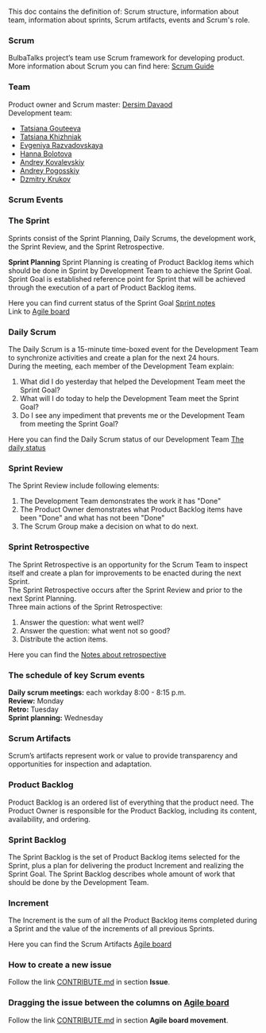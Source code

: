 This doc contains the definition of: Scrum structure, information about team, information about sprints, Scrum artifacts, events and Scrum's role.   

### Scrum 
BulbaTalks project’s team use Scrum framework for developing product.  
More information about Scrum you can find here: [Scrum Guide](https://www.scrumguides.org/docs/scrumguide/v1/scrum-guide-us.pdf)    

### Team

Product owner and Scrum master: [Dersim Davaod](https://github.com/dersim-davaod)  
Development team:  
 - [Tatsiana Gouteeva](https://github.com/TatsianaGouteeva)
 - [Tatsiana Khizhniak](https://github.com/badpanda13)
 - [Evgeniya Razvadovskaya](https://github.com/Iweinrazvadovskaya)
 - [Hanna Bolotova](https://github.com/Hannabolotova)
 - [Andrey Kovalevskiy](https://github.com/AndreyKovalevskiy)
 - [Andrey Pogosskiy](https://github.com/BongDiDong)
 - [Dzmitry Krukov](https://github.com/silvaby)

### **Scrum Events**    
### The Sprint  

Sprints consist of the Sprint Planning, Daily Scrums, the development work, the Sprint Review, and the Sprint Retrospective.

**Sprint Planning**
Sprint Planning is creating of Product Backlog items which should be done in Sprint by Development Team to achieve the Sprint Goal.  
Sprint Goal is established reference point for Sprint that will be achieved through the execution of a part of Product Backlog items.   

Here you can find current status of the Sprint Goal [Sprint notes](https://docs.google.com/document/d/1PxbVa85ZyZQN0tlnibdIgxR1PC301dWRXumpPnWi33w/edit)  
Link to [Agile board](https://github.com/dersim-davaod/CocoaHeads-iOS-School-Twitter-project/projects/1)   

### Daily Scrum  
The Daily Scrum is a 15-minute time-boxed event for the Development Team to synchronize activities and create a plan for the next 24 hours.   
During the meeting, each member of the Development Team explain:  
1. What did I do yesterday that helped the Development Team meet the Sprint Goal?  
2. What will I do today to help the Development Team meet the Sprint Goal?  
3. Do I see any impediment that prevents me or the Development Team from meeting the
Sprint Goal?   

Here you can find the Daily Scrum status of our Development Team [The daily status](https://docs.google.com/spreadsheets/d/1swL2wWhy6hZb2XJzyvXoQbx3UiBeuGJYmSXoTl4N0NA/edit#gid=0)   

### Sprint Review  
The Sprint Review include following elements:  
1. The Development Team demonstrates the work it has "Done"  
2. The Product Owner demonstrates what Product Backlog items have been "Done" and what has not been "Done"  
3. The Scrum Group make a decision on what to do next.  

### Sprint Retrospective  
The Sprint Retrospective is an opportunity for the Scrum Team to inspect itself and create a plan for improvements to be enacted during the next Sprint.  
The Sprint Retrospective occurs after the Sprint Review and prior to the next Sprint Planning.  
Three main actions of the Sprint Retrospective:   
1. Answer the question: what went well?    
2. Answer the question: what went not so good?    
3. Distribute the action items.  
  
Here you can find the [Notes about retrospective](https://docs.google.com/spreadsheets/d/17-9C6O2Z3nYUSz6iaBnfQODPEN3vocRj19LgzYjfdxg/edit#gid=0)

### The schedule of key Scrum events  

**Daily scrum meetings:** each workday 8:00 - 8:15 p.m.    
**Review:** Monday  
**Retro:**  Tuesday  
**Sprint planning:** Wednesday  

### **Scrum Artifacts**   
Scrum’s artifacts represent work or value to provide transparency and opportunities for inspection and adaptation.    
### Product Backlog  
Product Backlog is an ordered list of everything that the product need. The Product Owner is responsible for the Product Backlog, including its content, availability, and ordering.    
### Sprint Backlog  
The Sprint Backlog is the set of Product Backlog items selected for the Sprint, plus a plan for delivering the product Increment and realizing the Sprint Goal. The Sprint Backlog describes whole amount of work that should be done by the Development Team.  
### Increment    
The Increment is the sum of all the Product Backlog items completed during a Sprint and the value of the increments of all previous Sprints.   

Here you can find the Scrum Artifacts [Agile board](https://github.com/dersim-davaod/CocoaHeads-iOS-School-Twitter-project/projects/1)   

### How to create a new issue  
Follow the link [CONTRIBUTE.md](https://github.com/dersim-davaod/CocoaHeads-iOS-School-Twitter-project/blob/master/docs/CONTRIBUTING.md) in section **Issue**.    

### Dragging the issue between the columns on [Agile board](https://github.com/dersim-davaod/CocoaHeads-iOS-School-Twitter-project/projects/1)   
Follow the link [CONTRIBUTE.md](https://github.com/dersim-davaod/CocoaHeads-iOS-School-Twitter-project/blob/master/docs/CONTRIBUTING.md) in section **Agile board movement**.   